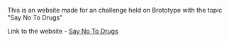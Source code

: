 This is an website made for an challenge held on Brototype with the topic "Say No To Drugs"

Link to the website - [Say No To Drugs](https://noushal.github.io/SayNoToDrugs-Website/)

